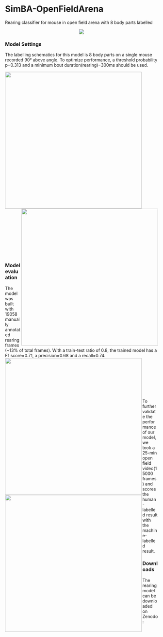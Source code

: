 # SimBA-OpenFieldArena
Rearing classifier for mouse in open field arena with 8 body parts labelled 

<p align="center">
  <img src="https://github.com/saviochan/SimBA-OpenFieldArena/blob/master/gifs/Rearing.gif">
</p>

### Model Settings

The labelling schematics for this model is 8 body parts on a single mouse recorded 90° above angle. To optimize performance, a threshold probability p=0.313 and a minimum bout duration(rearing)=300ms should be used.<br/>

<img align="left" width="450"  src="https://github.com/saviochan/Deeplabcut-OpenFieldArena/blob/master/images/Labelling.png">
<img align="right" width="450"  src="https://github.com/saviochan/SimBA-OpenFieldArena/blob/master/images/Model%20settings.jpg"><br/><br/><br/><br/><br/><br/><br/><br/><br/><br/><br/><br/><br/><br/><br/><br/><br/><br/><br/><br/><br/><br/><br/><br/><br/><br/><br/><br/><br/><br/><br/><br/><br/><br/><br/>

### Model evaluation

The model was built with 19058 manually annotated rearing frames(~13% of total frames). With a train-test ratio of 0.8, the trained model has a F1 score=0.71, a precision=0.68 and a recall=0.74.<br/>
<img align="left" width="450" src="https://github.com/saviochan/SimBA-OpenFieldArena/blob/master/images/Curve.jpg">
<img align="left" width="450" src="https://github.com/saviochan/SimBA-OpenFieldArena/blob/master/images/Curve_2.jpg"><br/><br/><br/><br/><br/><br/><br/>

To further validate the performance of our model, we took a 25-min open field video(15000 frames) and scores the human-labelled result with the machine-labelled result.

### Downloads
The rearing model can be downloaded on Zenodo: 
